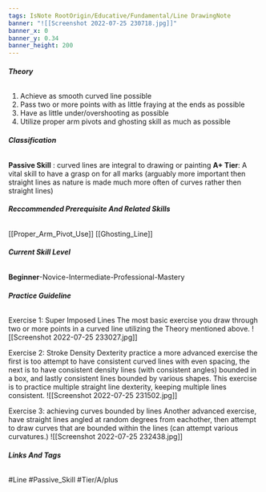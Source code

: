 ```yaml
---
tags: IsNote RootOrigin/Educative/Fundamental/Line DrawingNote
banner: "![[Screenshot 2022-07-25 230718.jpg]]"
banner_x: 0
banner_y: 0.34
banner_height: 200
---
```


###### **_Theory_**
1. Achieve as smooth curved line possible
2. Pass two or more points with as little fraying at the ends as possible
3. Have as little under/overshooting as possible
4. Utilize proper arm pivots and ghosting skill as much as possible

###### **_Classification_**
**Passive Skill** : curved lines are integral to drawing or painting
**A+ Tier**: A vital skill to have a grasp on for all marks (arguably more important then straight lines as nature is made much more often of curves rather then straight lines)

###### **_Reccommended Prerequisite And Related Skills_**
[[Proper_Arm_Pivot_Use]]
[[Ghosting_Line]]

###### **_Current Skill Level_**
**Beginner**-Novice-Intermediate-Professional-Mastery

###### **_Practice Guideline_**
Exercise 1: Super Imposed Lines
The most basic exercise you draw through two or more points in a curved line utilizing the Theory mentioned above.
![[Screenshot 2022-07-25 233027.jpg]]

Exercise 2: Stroke Density Dexterity practice
a more advanced exercise the first is too attempt to have consistent curved lines with even spacing, the next is to have consistent density lines (with consistent angles) bounded in a box, and lastly consistent lines bounded by various shapes. This exercise is to practice multiple straight line dexterity, keeping multiple lines consistent.
![[Screenshot 2022-07-25 231502.jpg]]

Exercise 3: achieving curves bounded by lines
Another advanced exercise, have straight lines angled at random degrees from eachother, then attempt to draw curves that are bounded within the lines (can attempt various curvatures.)
![[Screenshot 2022-07-25 232438.jpg]]

###### **_Links And Tags_**
#Line #Passive_Skill #Tier/A/plus
